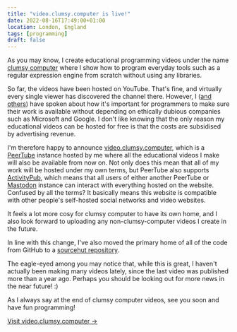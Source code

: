 ```yaml
---
title: "video.clumsy.computer is live!"
date: 2022-08-16T17:49:00+01:00
location: London, England
tags: [programming]
draft: false
---
```


As you may know, I create educational programming videos under the name
[clumsy computer](https://vladh.net/clumsycomputer) where I show how to program
everyday tools such as a regular expression engine from scratch without using
any libraries.

So far, the videos have been hosted on YouTube. That's fine, and virtually
every single viewer has discovered the channel there. However, I
([and others](https://drewdevault.com/2022/03/29/free-software-free-infrastructure.html))
have spoken about how it's important for programmers to make sure their work is
available without depending on ethically dubious companies such as Microsoft and
Google. I don't like knowing that the only reason my educational videos can be
hosted for free is that the costs are subsidised by advertising revenue.

I'm therefore happy to announce
[video.clumsy.computer](https://video.clumsy.computer), which is a
[PeerTube](https://joinpeertube.org/) instance hosted by me where all the
educational videos I make will also be available from now on. Not only does this
mean that all of my work will be hosted under my own terms, but PeerTube also
supports [ActivityPub](https://activitypub.rocks/), which means that all users
of either another PeerTube or [Mastodon](https://joinmastodon.org/) instance can
interact with everything hosted on the website. Confused by all the terms? It
basically means this website is compatible with other people's self-hosted
social networks and video websites.

It feels a lot more cosy for clumsy computer to have its own home, and I also
look forward to uploading any non-clumsy-computer videos I create in the future.

In line with this change, I've also moved the primary home of all of the code
from GitHub to a [sourcehut
repository](https://git.sr.ht/~vladh/clumsycomputer).

The eagle-eyed among you may notice that, while this is great, I haven't
actually been making many videos lately, since the last video was published more
than a year ago. Perhaps you should be looking out for more news in the near
future! :)

As I always say at the end of clumsy computer videos, see you soon and have fun
programming!

[Visit video.clumsy.computer →](https://video.clumsy.computer)
